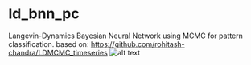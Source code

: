 # ld_bnn_pc
Langevin-Dynamics Bayesian Neural Network using MCMC for pattern classification.
based on: https://github.com/rohitash-chandra/LDMCMC_timeseries
![alt text](https://github.com/arpit-kapoor/ld_mcmc_pc/blob/master/barplt.png)
